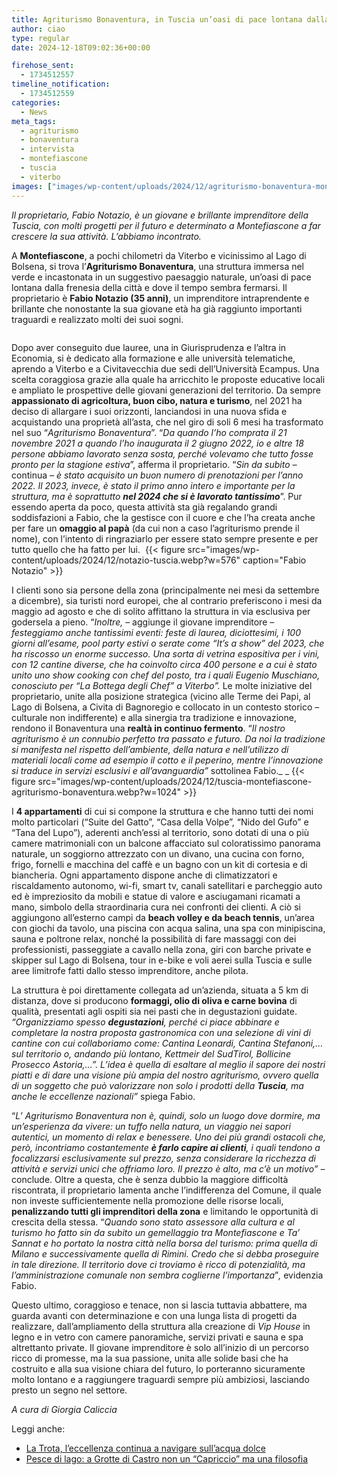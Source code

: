 ```yaml
---
title: Agriturismo Bonaventura, in Tuscia un’oasi di pace lontana dalla frenesia della città
author: ciao
type: regular
date: 2024-12-18T09:02:36+00:00

firehose_sent:
  - 1734512557
timeline_notification:
  - 1734512559
categories:
  - News
meta_tags:
  - agriturismo
  - bonaventura
  - intervista
  - montefiascone
  - tuscia
  - viterbo
images: ["images/wp-content/uploads/2024/12/agriturismo-bonaventura-montefiascone-tuscia-notazio.webp"]
---
```

  
_Il proprietario, Fabio Notazio, è un giovane e brillante imprenditore della Tuscia, con molti progetti per il futuro e determinato a Montefiascone a far crescere la sua attività. L&#8217;abbiamo incontrato._

A **Montefiascone**, a pochi chilometri da Viterbo e vicinissimo al Lago di Bolsena, si trova l’**Agriturismo Bonaventura**, una struttura immersa nel verde e incastonata in un suggestivo paesaggio naturale, un’oasi di pace lontana dalla frenesia della città e dove il tempo sembra fermarsi. Il proprietario è **Fabio Notazio (35 anni)**, un imprenditore intraprendente e brillante che nonostante la sua giovane età ha già raggiunto importanti traguardi e realizzato molti dei suoi sogni.

<img src="/images/wp-content/uploads/2024/12/notazione-agriturismo-bonaventura-tuscia-viterbo.webp?w=1024" alt=""> 

Dopo aver conseguito due lauree, una in Giurisprudenza e l’altra in Economia, si è dedicato alla formazione e alle università telematiche, aprendo a Viterbo e a Civitavecchia due sedi dell’Università Ecampus. Una scelta coraggiosa grazie alla quale ha arricchito le proposte educative locali e ampliato le prospettive delle giovani generazioni del territorio. Da sempre **appassionato di agricoltura, buon cibo, natura e turismo**, nel 2021 ha deciso di allargare i suoi orizzonti, lanciandosi in una nuova sfida e acquistando una proprietà all’asta, che nel giro di soli 6 mesi ha trasformato nel suo “_Agriturismo Bonaventura_”. “_Da quando l’ho comprata il 21 novembre 2021 a quando l’ho inaugurata il 2 giugno 2022, io e altre 18 persone abbiamo lavorato senza sosta, perché volevamo che tutto fosse pronto per la stagione estiva_”, afferma il proprietario. “_Sin da subito –_ continua _– è stato acquisito un buon numero di prenotazioni per l’anno 2022. Il 2023, invece, è stato il primo anno intero e importante per la struttura, ma è soprattutto **nel 2024 che si è lavorato tantissimo**_”. Pur essendo aperta da poco, questa attività sta già regalando grandi soddisfazioni a Fabio, che la gestisce con il cuore e che l’ha creata anche per fare un **omaggio al papà** (da cui non a caso l’agriturismo prende il nome), con l’intento di ringraziarlo per essere stato sempre presente e per tutto quello che ha fatto per lui. 
{{< figure src="images/wp-content/uploads/2024/12/notazio-tuscia.webp?w=576" caption="Fabio Notazio" >}}
 

I clienti sono sia persone della zona (principalmente nei mesi da settembre a dicembre), sia turisti nord europei, che al contrario preferiscono i mesi da maggio ad agosto e che di solito affittano la struttura in via esclusiva per godersela a pieno. “_Inoltre, –_ aggiunge il giovane imprenditore _– festeggiamo anche tantissimi eventi: feste di laurea, diciottesimi, i 100 giorni all’esame, pool party estivi o serate come “It’s a show” del 2023, che ha riscosso un enorme successo. Una sorta di vetrina espositiva per i vini, con 12 cantine diverse, che ha coinvolto circa 400 persone e a cui è stato unito uno show cooking con chef del posto, tra i quali Eugenio Muschiano, conosciuto per “La Bottega degli Chef” a Viterbo”._ Le molte iniziative del proprietario, unite alla posizione strategica (vicino alle Terme dei Papi, al Lago di Bolsena, a Civita di Bagnoregio e collocato in un contesto storico – culturale non indifferente) e alla sinergia tra tradizione e innovazione, rendono il Bonaventura una **realtà in continuo fermento**. “_Il nostro agriturismo è un connubio perfetto tra passato e futuro. Da noi la tradizione si manifesta nel rispetto dell’ambiente, della natura e nell’utilizzo di materiali locali come ad esempio il cotto e il peperino, mentre l’innovazione si traduce in servizi esclusivi e all’avanguardia”_ sottolinea Fabio._ _
{{< figure src="images/wp-content/uploads/2024/12/tuscia-montefiascone-agriturismo-bonaventura.webp?w=1024" >}}
 

I **4 appartamenti** di cui si compone la struttura e che hanno tutti dei nomi molto particolari (“Suite del Gatto”, “Casa della Volpe”, “Nido del Gufo” e “Tana del Lupo”), aderenti anch’essi al territorio, sono dotati di una o più camere matrimoniali con un balcone affacciato sul coloratissimo panorama naturale, un soggiorno attrezzato con un divano, una cucina con forno, frigo, fornelli e macchina del caffè e un bagno con un kit di cortesia e di biancheria. Ogni appartamento dispone anche di climatizzatori e riscaldamento autonomo, wi-fi, smart tv, canali satellitari e parcheggio auto ed è impreziosito da mobili e statue di valore e asciugamani ricamati a mano, simbolo della straordinaria cura nei confronti dei clienti. A ciò si aggiungono all’esterno campi da **beach volley e da beach tennis**, un’area con giochi da tavolo, una piscina con acqua salina, una spa con minipiscina, sauna e poltrone relax, nonché la possibilità di fare massaggi con dei professionisti, passeggiate a cavallo nella zona, giri con barche private e skipper sul Lago di Bolsena, tour in e-bike e voli aerei sulla Tuscia e sulle aree limitrofe fatti dallo stesso imprenditore, anche pilota. 

La struttura è poi direttamente collegata ad un’azienda, situata a 5 km di distanza, dove si producono **formaggi, olio di oliva e carne bovina** di qualità, presentati agli ospiti sia nei pasti che in degustazioni guidate. _“Organizziamo spesso **degustazioni**, perché ci piace abbinare e completare la nostra proposta gastronomica con una selezione di vini di cantine con cui collaboriamo come: Cantina Leonardi, Cantina Stefanoni,… sul territorio o, andando più lontano, Kettmeir del SudTirol, Bollicine Prosecco Astoria,…”. L’idea è quella di esaltare al meglio il sapore dei nostri piatti e di dare una visione più ampia del nostro agriturismo, ovvero quella di un soggetto che può valorizzare non solo i prodotti della **Tuscia**, ma anche le eccellenze nazionali”_ spiega Fabio. 

“_L’ Agriturismo Bonaventura non è, quindi, solo un luogo dove dormire, ma un’esperienza da vivere: un tuffo nella natura, un viaggio nei sapori autentici, un momento di relax e benessere. Uno dei più grandi ostacoli che, però, incontriamo costantemente **è farlo capire ai clienti**, i quali tendono a focalizzarsi esclusivamente sul prezzo, senza considerare la ricchezza di attività e servizi unici che offriamo loro. Il prezzo è alto, ma c’è un motivo” –_ conclude. Oltre a questa, che è senza dubbio la maggiore difficoltà riscontrata, il proprietario lamenta anche l’indifferenza del Comune, il quale non investe sufficientemente nella promozione delle risorse locali, **penalizzando tutti gli imprenditori della zona** e limitando le opportunità di crescita della stessa. “_Quando sono stato assessore alla cultura e al turismo ho fatto sin da subito un gemellaggio tra Montefiascone e Ta’ Sannat e ho portato la nostra città nella borsa del turismo: prima quella di Milano e successivamente quella di Rimini. Credo che si debba proseguire in tale direzione. Il territorio dove ci troviamo è ricco di potenzialità, ma l’amministrazione comunale non sembra coglierne l’importanza_”_,_ evidenzia Fabio.  

Questo ultimo, coraggioso e tenace, non si lascia tuttavia abbattere, ma guarda avanti con determinazione e con una lunga lista di progetti da realizzare, dall’ampliamento della struttura alla creazione di _Vip House_ in legno e in vetro con camere panoramiche, servizi privati e sauna e spa altrettanto private. Il giovane imprenditore è solo all’inizio di un percorso ricco di promesse, ma la sua passione, unita alle solide basi che ha costruito e alla sua visione chiara del futuro, lo porteranno sicuramente molto lontano e a raggiungere traguardi sempre più ambiziosi, lasciando presto un segno nel settore.&nbsp;

_A cura di Giorgia Caliccia_

Leggi anche:

<ul class="wp-block-list">
  <li>
    <a href="https://aleepepecom.wordpress.com/2024/12/10/la-trota-leccellenza-naviga-sullacqua-dolce-a-rivodutri-non-si-ferma-il-viaggio-di-gusto/" target="_blank" rel="noreferrer noopener">La Trota, l&#8217;eccellenza continua a navigare sull&#8217;acqua dolce</a>
  </li>
  <li>
    <a href="https://aleepepecom.wordpress.com/2024/12/09/pesce-di-lago-a-grotte-di-castro-piu-che-un-capriccio-e-una-filosofia/" target="_blank" rel="noreferrer noopener">Pesce di lago: a Grotte di Castro non un &#8220;Capriccio&#8221; ma una filosofia</a>
  </li>
</ul>